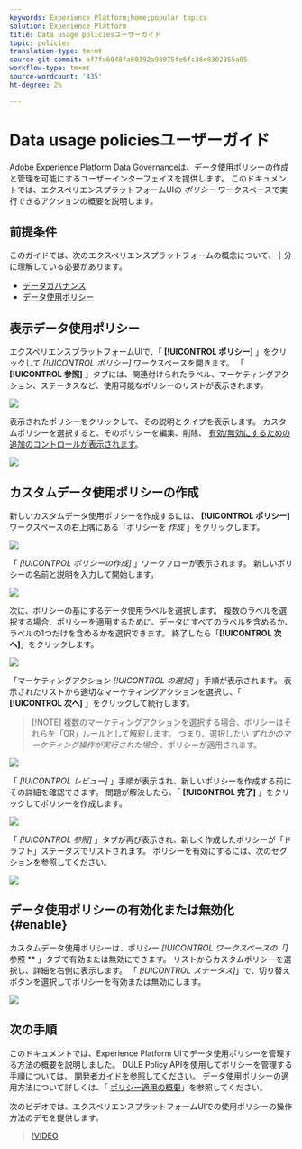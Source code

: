 ```yaml
---
keywords: Experience Platform;home;popular topics
solution: Experience Platform
title: Data usage policiesユーザーガイド
topic: policies
translation-type: tm+mt
source-git-commit: af7fa6048fa60392a98975fe6fc36e8302355a05
workflow-type: tm+mt
source-wordcount: '435'
ht-degree: 2%

---
```



# Data usage policiesユーザーガイド

Adobe Experience Platform Data Governanceは、データ使用ポリシーの作成と管理を可能にするユーザーインターフェイスを提供します。 このドキュメントでは、エクスペリエンスプラットフォームUIの _ポリシー_ ワークスペースで実行できるアクションの概要を説明します。

## 前提条件

このガイドでは、次のエクスペリエンスプラットフォームの概念について、十分に理解している必要があります。

- [データガバナンス](../home.md)
- [データ使用ポリシー](./overview.md)

## 表示データ使用ポリシー

エクスペリエンスプラットフォームUIで、「 **[!UICONTROL ポリシー]** 」をクリックして *[!UICONTROL ポリシー]* ワークスペースを開きます。 「 **[!UICONTROL 参照]** 」タブには、関連付けられたラベル、マーケティングアクション、ステータスなど、使用可能なポリシーのリストが表示されます。

![](../images/policies/browse-policies.png)

表示されたポリシーをクリックして、その説明とタイプを表示します。 カスタムポリシーを選択すると、そのポリシーを編集、削除、 [有効/無効にするための追加のコントロールが表示されます](#enable)。

![](../images/policies/policy-details.png)

## カスタムデータ使用ポリシーの作成

新しいカスタムデータ使用ポリシーを作成するには、 **[!UICONTROL ポリシー]** ワークスペースの右上隅にある「ポリシーを *作成* 」をクリックします。

![](../images/policies/create-policy-button.png)

「 *[!UICONTROL ポリシーの作成]* 」ワークフローが表示されます。 新しいポリシーの名前と説明を入力して開始します。

![](../images/policies/create-policy-description.png)

次に、ポリシーの基にするデータ使用ラベルを選択します。 複数のラベルを選択する場合、ポリシーを適用するために、データにすべてのラベルを含めるか、ラベルの1つだけを含めるかを選択できます。 終了したら「**[!UICONTROL 次へ]**」をクリックします。

![](../images/policies/add-labels.png)

「マーケティングアクション *[!UICONTROL の選択]* 」手順が表示されます。 表示されたリストから適切なマーケティングアクションを選択し、「 **[!UICONTROL 次へ]** 」をクリックして続行します。

>[!NOTE] 複数のマーケティングアクションを選択する場合、ポリシーはそれらを「OR」ルールとして解釈します。 つまり、選択したい _ずれかのマーケティング操作が実行された場合_ 、ポリシーが適用されます。

![](../images/policies/add-marketing-actions.png)

「 *[!UICONTROL レビュー]* 」手順が表示され、新しいポリシーを作成する前にその詳細を確認できます。 問題が解決したら、「 **[!UICONTROL 完了]** 」をクリックしてポリシーを作成します。

![](../images/policies/policy-review.png)

「 *[!UICONTROL 参照]* 」タブが再び表示され、新しく作成したポリシーが「ドラフト」ステータスでリストされます。 ポリシーを有効にするには、次のセクションを参照してください。

![](../images/policies/created-policy.png)

## データ使用ポリシーの有効化または無効化 {#enable}

カスタムデータ使用ポリシーは、ポリシー *[!UICONTROL ワークスペースの「]* 参照 ** 」タブで有効または無効にできます。 リストからカスタムポリシーを選択し、詳細を右側に表示します。 「 *[!UICONTROL ステータス]*」で、切り替えボタンを選択してポリシーを有効または無効にします。

![](../images/policies/enable-policy.png)

## 次の手順

このドキュメントでは、Experience Platform UIでデータ使用ポリシーを管理する方法の概要を説明しました。 DULE Policy APIを使用してポリシーを管理する手順については、 [開発者ガイドを参照してください](../api/getting-started.md)。 データ使用ポリシーの適用方法について詳しくは、「 [ポリシー適用の概要](../enforcement/overview.md)」を参照してください。

次のビデオでは、エクスペリエンスプラットフォームUIでの使用ポリシーの操作方法のデモを提供します。

>[!VIDEO](https://video.tv.adobe.com/v/32977?quality=12&learn=on)